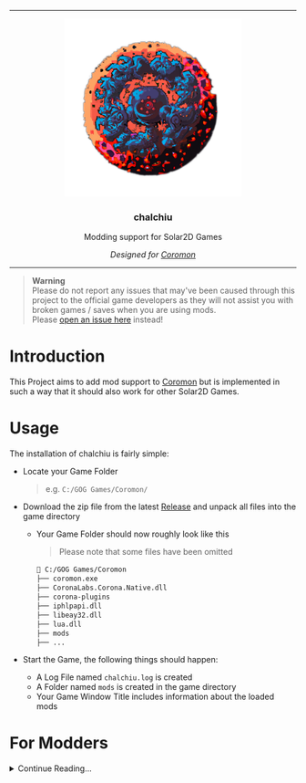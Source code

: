 <hr>

<div align="center"> 
    <img src="assets/logo.png" height=312/>
</div>

<div align="center"> 

### chalchiu

Modding support for Solar2D Games  

*Designed for [Coromon](https://store.steampowered.com/app/1218210/Coromon/)*

</div>

---

> **Warning**  
> Please do not report any issues that may've been caused through this project to the official game developers as they will not assist you with broken games / saves when you are using mods.  
> Please [open an issue here](https://github.com/Curve/chalchiu/issues/new) instead!

# Introduction

This Project aims to add mod support to [Coromon](https://store.steampowered.com/app/1218210/Coromon/) but is implemented in such a way that it should also work for other Solar2D Games.

# Usage

The installation of chalchiu is fairly simple:

* Locate your Game Folder
  > e.g. `C:/GOG Games/Coromon/`

* Download the zip file from the latest [Release](https://github.com/Curve/chalchiu/releases) and unpack all files into the game directory
  * Your Game Folder should now roughly look like this
    > Please note that some files have been omitted
    ```
    📂 C:/GOG Games/Coromon
    ├── coromon.exe
    ├── CoronaLabs.Corona.Native.dll
    ├── corona-plugins
    ├── iphlpapi.dll
    ├── libeay32.dll
    ├── lua.dll
    ├── mods
    ├── ...
    ```
* Start the Game, the following things should happen:
  * A Log File named `chalchiu.log` is created
  * A Folder named `mods` is created in the game directory
  * Your Game Window Title includes information about the loaded mods

# For Modders

<details><summary>Continue Reading...</summary>
<p>

## Example Mods

You can find some example mods in the [examples](./examples/) folder.  

A `debug` mod is also included, which will dump all modules loaded by the game into the log.  
This is especially useful when you don't want to unpack the precompiled lua scripts the game uses, as just having information on the game modules is often enough to get started.

## Writing a Mod

Creating a mod is fairly simple.  
All you need to do is create a folder for your mod and place an `init.lua` inside of it.

The `init.lua` **is the only file that is explicitly loaded** by chalchiu.  
You can however use `require` to load any files from the same directory your mod resides in.

You are expected to return a table containing some information about your mod from your `init.lua`.

<table>
<tr>
<td>(Example) init.lua</td>
</tr>
<tr>
<td>

```lua
require("hooks") -- Will load the `hooks.lua` residing in the same directory

return {
  name        = 'Name', -- The name of your mod
  author      = '....', -- Who wrote the mod?
  version     = '....', -- Current version of your mod
  description = '....', -- The description of your mod
}
```

</td>
</tr>
</table>

## Utilities

There are some utilities you can use from within your mod.

### Hooks

Hooks are an essential part of mods, as they allow you to modify modules loaded by the game as well as allowing you to dictate when a certain piece of code is run.

Hooks in chalchiu allow you to intercept lua `require` calls, which allows you to e.g. modify the original table and replace certain game logic with your own.

All you need is the name of a `module` you want to hook. _(To get a list of modules you can use the [debug mod](examples/debug/))_

<table>
<tr>
<td>Registering a hook</td>
</tr>
<tr>
<td>

```lua
hooks.add("module.to.hook", function(table)
  -- `table` is the original table that would've been returned

  -- You can now fully alter the table, and e.g. overwrite some function:
  table["max"] = table["min"]
end)
```

</td>
</tr>
</table>

### Detours

The `detour` function allows you place a detour on any lua function and are often used together with [hooks](#hooks).

Detours can be useful for many things, e.g. modifying the players money when a save game is loaded.

<table>
<tr>
<td>Example Detour</td>
</tr>
<tr>
<td>

```lua
hooks.add("classes.localPlayer", function(table)
  detour(table, "getMoney", function(original, self, ...)
    -- `original` refers to the "original" (i.e. non detoured version) of the function
    local originalMoney = original(self, ...)
    return originalMoney * 1000
  end)
end)
```

</td>
</tr>
</table>

### Globals

Every mod is loaded in its own lua environment, thus it does not have write access to the global lua table.  

If you need explicit write access to the global table, you can use the `globals` variable, which refers to the global lua table used by the game.

> Most of the time you will not need this, however this can sometimes be useful, e.g. when you want to require one of the games files.

<table>
<tr>
<td>Simple Demonstration</td>
</tr>
<tr>
<td>

```lua
local not_math = require("math") -- This will fail as it will look for a `math.lua` inside of your mod!
local math = globals.require("math") -- This will load the same math as used by the game
```

</td>
</tr>
</table>


</p>
</details>